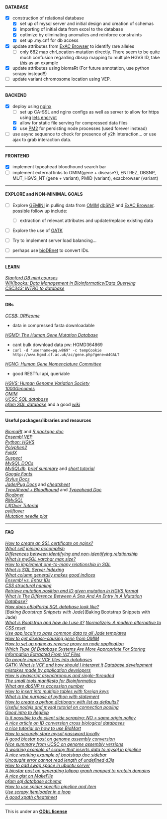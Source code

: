 
#### DATABASE

- [x] construction of relational database
  - [x] set up of mysql server and initial design and creation of schemas  
  - [x] importing of initial data from excel to the database
  - [x] optimize by eliminating anomalies and reinforce constraints
  - [x] set up .my.cnf for db access
- [x] update attributes from [ExAC Browser](http://exac.broadinstitute.org/) to identify rare alleles  
  - [ ] only 682 map chrLocation-mutation directly. There seem to be quite much confusion regarding dbsnp mapping to multiple HGVS ID, take [_this_](http://exac.broadinstitute.org/variant/10-82034395-A-C) as an example  
- [x] update attributes using biomaRt (For future annotation, use python scrapy instead!!)
- [ ] update variant chromosome location using VEP.

---

#### BACKEND

- [x] deploy using [nginx](http://nginx.org/en/)
  - [ ] set up CA-SSL and nginx configs as well as server to allow for https using [lets encrypt](https://letsencrypt.org/)
  - [x] allow for static file serving for compressed data files
  - [x] use [PM2](http://pm2.keymetrics.io/) for persisting node processes (used forever instead)
- [ ] use async sequence to check for presence of y2h interaction... or use ajax to grab interaction data.

---

#### FRONTEND

- [x] implement typeahead bloodhound search bar
- [ ] implement external links to OMIM(gene + disease?), ENTREZ, DBSNP, MUT_HGVS_NT (gene + variant), PMID (variant), exacbrowser (variant)

-----

#### EXPLORE and NON-MINIMAL GOALS

- [ ] Explore [GEMINI](http://gemini.readthedocs.io/en/latest/) in pulling data from [OMIM](http://www.omim.org/) [dbSNP](http://www.ncbi.nlm.nih.gov/SNP/) and [ExAC Browser](http://exac.broadinstitute.org/). possible follow up include:   
  - [ ] extraction of relevant attributes and update/replace existing data
- [ ] Explore the use of [GATK](https://www.broadinstitute.org/gatk/)
- [ ] Try to implement server load balancing...
- [ ] perhaps use [bioDBnet](https://biodbnet-abcc.ncifcrf.gov/db/db2db.php) to convert IDs.


----

#### LEARN

[_Stanford DB mini courses_](https://lagunita.stanford.edu/courses/DB/2014/SelfPaced/about)   
[_WIKIbooks: Data Management in Bioinformatics/Data Querying_](https://en.wikibooks.org/wiki/Data_Management_in_Bioinformatics/Data_Querying)   
[_CSC343: INTRO to database_](http://www.cdf.toronto.edu/~csc343h/winter/)  

---


#### DBs

[_CCSB: ORFeome_](http://horfdb.dfci.harvard.edu/index.php?page=orfsearch)   
  + data in compressed fasta downloadable     

[_HGMD: The Human Gene Mutation Database_](http://www.hgmd.cf.ac.uk/ac/index.php)         
  + cant bulk download data pw: HGMD364869   
  + `curl -d "username=pq.w869" -c tempCookie http://www.hgmd.cf.ac.uk/ac/gene.php?gene=A4GALT`  

[_HGNC: Human Gene Nomenclature Committee_](http://www.genenames.org/help/rest-web-service-help)             
  + good RESTful api, queriable    

[_HGVS: Human Genome Variation Society_](http://www.hgvs.org/mutnomen/)           
[_1000Genomes_](http://www.1000genomes.org/data)   
[_OMIM_](http://www.omim.org/)  
[_UCSC SQL database_](https://genome.ucsc.edu/goldenpath/help/mysql.html)  
[_pfam SQL database_](http://pfam.xfam.org/help#tabview=tab12) and a good [_wiki_](http://wiki.christophchamp.com/index.php?title=Pfam)  

---

#### Useful packages/libraries and resources

[_BiomaRt_](https://bioconductor.org/packages/release/bioc/html/biomaRt.html) and [_R package doc_](https://bioconductor.org/packages/release/bioc/vignettes/biomaRt/inst/doc/biomaRt.pdf)   
[_Ensembl VEP_](http://rest.ensembl.org/#Variation)  
[_Python: HGVS_](http://hgvs.readthedocs.io/en/0.4.x/)   
[_Polyphen2_](http://genetics.bwh.harvard.edu/pph2/dokuwiki/faq#automated_batch_submission)  
[_FoldX_](http://foldxsuite.crg.eu/)  
[_Suspect_](http://www.sbg.bio.ic.ac.uk/~suspect/)    
[_MySQL DOCs_](https://dev.mysql.com/doc/)  
[_MySQLdb_](http://mysql-python.sourceforge.net/MySQLdb-1.2.2/), [_brief summary_](http://mysql-python.sourceforge.net/MySQLdb.html) and [_short tutorial_](http://www.tutorialspoint.com/python/python_database_access.htm)  
[_Google Fonts_](https://www.google.com/fonts)   
[_Stylus Docs_](http://stylus-lang.com/try.html#?code=body%20%7B%0A%20%20font%3A%2014px%2F1.5%20Helvetica%2C%20arial%2C%20sans-serif%3B%0A%20%20%23logo%20%7B%0A%20%20%20%20border-radius%3A%205px%3B%0A%20%20%7D%0A%7D)    
[_Jade/Pug Docs_](http://jade-lang.com/reference/) and [_cheatsheet_](https://naltatis.github.io/jade-syntax-docs/)  
[_TypeAhead + Bloodhound_](https://twitter.github.io/typeahead.js/examples/) and [_Typeahead Doc_](https://github.com/twitter/typeahead.js/blob/master/doc/jquery_typeahead.md)   
[_Biodbnet_](https://biodbnet-abcc.ncifcrf.gov/webServices/RestWebService.php)    
[_RMySQL_](https://cran.r-project.org/web/packages/RMySQL/RMySQL.pdf)   
[_LiftOver Tutorial_](http://genome.sph.umich.edu/wiki/LiftOver)   
[_pyliftover_](https://pypi.python.org/pypi/pyliftover)  
[_Mutation needle plot_](https://github.com/bbglab/muts-needle-plot)

-----

#### FAQ

[_How to create an SSL certificate on nginx?_](https://www.digitalocean.com/community/tutorials/how-to-create-an-ssl-certificate-on-nginx-for-ubuntu-14-04)    
[_What self joining accomplish_](http://www.programmerinterview.com/index.php/database-sql/what-is-a-self-join/)   
[_Differences between identifying and non-identifying relationship_](http://stackoverflow.com/questions/762937/whats-the-difference-between-identifying-and-non-identifying-relationships)  
[_What is mySQL varchar max size?_](http://stackoverflow.com/questions/13506832/what-is-the-mysql-varchar-max-size)  
[_How to implement one-to-many relationship in SQL_](http://stackoverflow.com/questions/7296846/how-to-implement-one-to-one-one-to-many-and-many-to-many-relationships-while-de)    
[_What is SQL Server Indexing_](http://odetocode.com/Articles/70.aspx)  
[_What column generally makes good indices_](http://stackoverflow.com/questions/107132/what-columns-generally-make-good-indexes)     
[_Ensembl vs. Entez IDs_](https://www.biostars.org/p/16505/)  
[_CSS structural naming_](http://sixrevisions.com/css/css-tips/css-tip-2-structural-naming-convention-in-css/)  
[_Retrieve mutation position and ID given mutation in HGVS format_](https://www.biostars.org/p/107493/)  
[_What Is The Difference Between A Snp And An Entry In A Mutation Database?_](https://www.biostars.org/p/2812/)  
[_How does cBioPortal SQL database look like?_](https://github.com/cBioPortal/cbioportal/tree/master/core/src/main/resources/db)  
[_Baking Bootstrap Snippets with Jade_](Baking Bootstrap Snippets with Jade)  
[_What is Bootstrap and how do I use it?_](https://www.taniarascia.com/what-is-bootstrap-and-how-do-i-use-it/)
[_Normalizejs: A modern alternative to CSS reset_](https://github.com/necolas/normalize.css)   
[_Use app.locals to pass common data to all Jade templates_](http://stackoverflow.com/questions/23494839/layout-jade-navigation-bar)  
[_How to get disease-causing gene from OMIM_](https://www.biostars.org/p/118566/)  
[_How to set up nginx as reverse proxy on node application_](https://gist.github.com/joemccann/644282)  
[_Which Type Of Database Systems Are More Appropriate For Storing Information Extracted From Vcf Files_](https://www.biostars.org/p/65920/)  
[_Do people import VCF files into databases_](https://www.biostars.org/p/7372/)  
[_GATK: What is VCF and how should I interpret it_](http://gatkforums.broadinstitute.org/gatk/discussion/1268/what-is-a-vcf-and-how-should-i-interpret-it)
[_Database development mistakes made by application developers_](http://stackoverflow.com/questions/621884/database-development-mistakes-made-by-application-developers)  
[_How is javascript asynchronous and single-threaded_](http://www.sohamkamani.com/blog/2016/03/14/wrapping-your-head-around-async-programming/)  
[_The small tools manifesto for Bioinformatics_](https://github.com/pjotrp/bioinformatics)  
[_What are dbSNP rs accession number_](http://www.ncbi.nlm.nih.gov/SNP/get_html.cgi?whichHtml=how_to_submit#REFSNP)  
[_How to insert into multiple tables with foreign keys_](http://www.rndblog.com/insert-into-multiple-mysql-tables-linked-by-a-foreign-key/)  
[_What is the purpose of python with statement_](http://effbot.org/zone/python-with-statement.htm)  
[_How to create a python dictionary with list as defaults?_](http://stackoverflow.com/questions/28194184/how-do-i-create-a-dictionary-with-keys-from-a-list-and-values-separate-empty-lis)  
[_Useful nodejs and mysql tutorial on connection pooling_](http://stackoverflow.com/questions/6731214/node-mysql-connection-pooling)  
[_Good intro to RegExp_](http://www.w3schools.com/jsref/jsref_obj_regexp.asp)   
[_Is it possible to do client side scraping: NO > same origin policy_](http://stackoverflow.com/questions/9149672/is-there-any-javascript-and-client-side-wget-implementation)  
[_A nice article on ID conversion cross biological databases_](https://humgenomics.biomedcentral.com/articles/10.1186/1479-7364-5-6-703)   
[_a nice tutorial on how to use BioMart_](http://davetang.org/muse/2012/04/27/learning-to-use-biomart/)  
[_How to securely store mysql password locally_](http://dev.mysql.com/doc/refman/5.7/en/password-security-user.html)  
[_A good biostar post on genome assembly conversion_](https://www.biostars.org/p/65558/)   
[_Nice summary from UCSC on genome assembly versions_](http://genome.ucsc.edu/FAQ/FAQreleases.html)  
[_A working example of scrapy that inserts data to mysql in pipeline_](https://github.com/rolando/dirbot-mysql)  
[_A nice working example of bootstrap doc sidebar_](http://www.java2s.com/Tutorials/HTML_CSS/Bootstrap_Example/Nav/Create_Side_Navbar.htm)  
[_Uncaught error cannot read length of undefined d3js_](http://stackoverflow.com/questions/17181421/uncaught-typeerror-cannot-call-method-push-of-undefined-d3-force-layout)  
[_How to add swap space in ubuntu server_](https://www.digitalocean.com/community/tutorials/how-to-add-swap-on-ubuntu-14-04)   
[_A biostar post on generating lolipop graph mapped to protein domains_](https://www.biostars.org/p/61049/)   
[_A nice gist on MakeFile_](https://gist.github.com/isaacs/62a2d1825d04437c6f08)   
[_pfam sql database schema_](http://pfam.xfam.org/help#tabview=tab11)   
[_How to use spider specific pipeline and item_](http://stackoverflow.com/questions/10543997/scrapy-how-to-change-spider-settings-after-start-crawling)    
[_Use scrapy itemloader in a loop_](http://stackoverflow.com/questions/37658950/using-scrapy-itemloader-in-a-loop)   
[_A good xpath cheatsheet_](http://ricostacruz.com/cheatsheets/xpath.html)  

---
This is under an [__ODbL license__](http://opendatacommons.org/licenses/odbl/1.0/)

